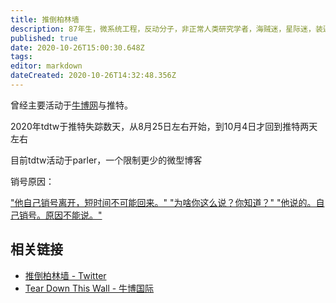 ```yaml
---
title: 推倒柏林墙 
description: 87年生，微系统工程，反动分子，非正常人类研究学者，海贼迷，星际迷，装逼犯，纯洁帝。最大的优点：谦虚。
published: true
date: 2020-10-26T15:00:30.648Z
tags: 
editor: markdown
dateCreated: 2020-10-26T14:32:48.356Z
---
```


曾经主要活动于[牛博网](/website/牛博网)与推特。

2020年tdtw于推特失踪数天，从8月25日左右开始，到10月4日才回到推特两天左右

目前tdtw活动于parler，一个限制更少的微型博客

销号原因：

["他自己销号离开，短时间不可能回来。" "为啥你这么说？你知道？" "他说的。自己销号。原因不能说。"](https://archive.is/AtZSc "https://twitter.com/noname_plusplus/status/1300809684954169344")

相关链接
--------

+ [推倒柏林墙 - Twitter](https://web.archive.org/web/20111220121309/http://twitter.com/tdtw)
+ [Tear Down This Wall - 牛博国际](https://web.archive.org/web/20100111044505/http://www.bullogger.com/blogs/tdtw/)

